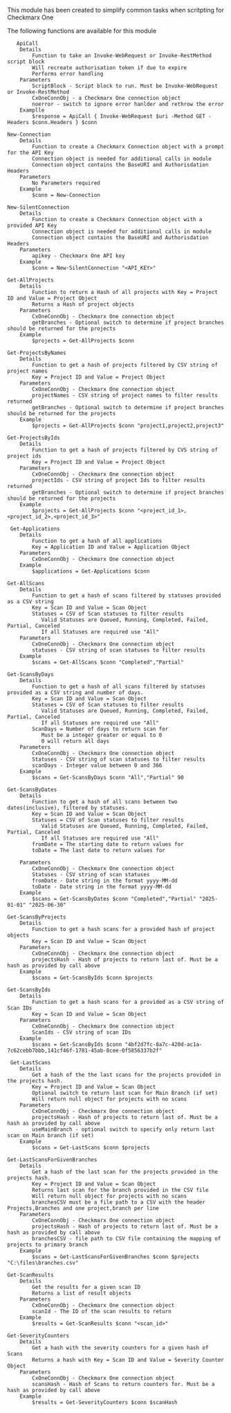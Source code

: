 This module has been created to simplify common tasks when scritpting for Checkmarx One
   
The following functions are available for this module
    
       ApiCall
        Details
            Function to take an Invoke-WebRequest or Invoke-RestMethod script block
            Will recreate authorisation token if due to expire
            Performs error handling
        Parameters
            ScriptBlock - Script block to run. Must be Invoke-WebRequest or Invoke-RestMethod
            CxOneConnObj - a Checkmarx One connection object
            noerror - switch to ignore error hanlder and rethrow the error
        Examplle 
            $response = ApiCall { Invoke-WebRequest $uri -Method GET -Headers $conn.Headers } $conn
    
    New-Connection
        Details
            Function to create a Checkmarx Connection object with a prompt for the API Key
            Connection object is needed for additional calls in module
            Connection object contains the BaseURI and Authorisdation Headers
        Parameters
            No Parameters required
        Example 
            $conn = New-Connection
    
    New-SilentConnection
        Details
            Function to create a Checkmarx Connection object with a provided API Key
            Connection object is needed for additional calls in module
            Connection object contains the BaseURI and Authorisdation Headers
        Parameters
            apikey - Checkmarx One API key
        Example
            $conn = New-SilentConnection "<API_KEY>"
        
    Get-AllProjects
        Details
            Function to return a Hash of all projects with Key = Project ID and Value = Project Object 
            Returns a Hash of project objects
        Parameters
            CxOneConnObj - Checkmarx One connection object
            getBranches - Optional switch to determine if project branches should be returned for the projects
        Example
            $projects = Get-AllProjects $conn
    
    Get-ProjectsByNames
        Details 
            Function to get a hash of projects filtered by CSV string of project names
            Key = Project ID and Value = Project Object 
        Parameters
            CxOneConnObj - Checkmarx One connection object
            projectNames - CSV string of project names to filter results returned
            getBranches - Optional switch to determine if project branches should be returned for the projects
        Example
            $projects = Get-AllProjects $conn "project1,project2,project3"
                  
    Get-ProjectsByIds
        Details
            Function to get a hash of projects filtered by CVS string of project ids
            Key = Project ID and Value = Project Object 
        Parameters
            CxOneConnObj - Checkmarx One connection object
            projectIds - CSV string of project Ids to filter results returned
            getBranches - Optional switch to determine if project branches should be returned for the projects
        Example
            $projects = Get-AllProjects $conn "<project_id_1>,<project_id_2>,<project_id_3>"
        
     Get-Applications
        Details
            Function to get a hash of all applications
            Key = Application ID and Value = Application Object 
        Parameters
            CxOneConnObj - Checkmarx One connection object
        Example
            $applications = Get-Applications $conn
    
    Get-AllScans
        Details
            Function to get a hash of scans filtered by statuses provided as a CSV string
            Key = Scan ID and Value = Scan Object 
            Statuses = CSV of Scan statuses to filter results
               Valid Statuses are Queued, Running, Completed, Failed, Partial, Canceled
               If all Statuses are required use "All"
        Parameters
            CxOneConnObj - Checkmarx One connection object
            statuses - CSV string of scan statuses to filter results
        Example
            $scans = Get-AllScans $conn "Completed","Partial"
            
    Get-ScansByDays
        Details
            Function to get a hash of all scans filtered by statuses provided as a CSV string and number of days.
            Key = Scan ID and Value = Scan Object
            Statuses = CSV of Scan statuses to filter results
               Valid Statuses are Queued, Running, Completed, Failed, Partial, Canceled
               If all Statuses are required use "All"
            ScanDays = Number of days to return scan for
               Must be a integer greater or equal to 0 
               0 will return all days
        Parameters
            CxOneConnObj - Checkmarx One connection object
            Statuses - CSV string of scan statuses to filter results
            scanDays - Integer value between 0 and 366
        Example
            $scans = Get-ScansByDays $conn "All","Partial" 90

    Get-ScansByDates
        Details
            Function to get a hash of all scans between two dates(inclusive), filtered by statuses.
            Key = Scan ID and Value = Scan Object
            Statuses = CSV of Scan statuses to filter results
               Valid Statuses are Queued, Running, Completed, Failed, Partial, Canceled
               If all Statuses are required use "All"
            fromDate = The starting date to return values for
            toDate = The last date to return values for

        Parameters
            CxOneConnObj - Checkmarx One connection object
            Statuses - CSV string of scan statuses
            fromDate - Date string in the format yyyy-MM-dd
            toDate - Date string in the format yyyy-MM-dd
        Example
            $scans = Get-ScansByDates $conn "Completed","Partial" "2025-01-01" "2025-06-30"
    
    Get-ScansByProjects
        Details
            Function to get a hash scans for a provided hash of project objects
            Key = Scan ID and Value = Scan Object
        Parameters
            CxOneConnObj - Checkmarx One connection object
            projectsHash - Hash of projects to return last of. Must be a hash as provided by call above
        Example
            $scans = Get-ScansByIds $conn $projects

    Get-ScansByIds
        Details
            Function to get a hash scans for a provided as a CSV string of Scan IDs
            Key = Scan ID and Value = Scan Object
        Parameters
            CxOneConnObj - Checkmarx One connection object
            ScanIds - CSV string of scan IDs
        Example
            $scans = Get-ScansByIds $conn "4bf2d7fc-8a7c-420d-ac1a-7c62cebb7bbb,141cf46f-1781-45ab-8cee-0f5856337b2f"
        
     Get-LastScans
        Details
            Get a hash of the the last scans for the projects provided in the projects hash.
            Key = Project ID and Value = Scan Object
            Optional switch to return last scan for Main Branch (if set)
            Will return null object for projects with no scans
        Parameters
            CxOneConnObj - Checkmarx One connection object
            projectsHash - Hash of projects to return last of. Must be a hash as provided by call above
            useMainBranch - optional switch to specify only return last scan on Main branch (if set)
        Example
            $scans = Get-LastScans $conn $projects
            
    Get-LastScansForGivenBranches
        Details
            Get a hash of the last scan for the projects provided in the projects hash.
            Key = Project ID and Value = Scan Object
            Returns last scan for the branch provided in the CSV file
            Will return null object for projects with no scans
            branchesCSV must be a file path to a CSV with the header Projects,Branches and one project,branch per line
        Parameters
            CxOneConnObj - Checkmarx One connection object
            projectsHash - Hash of projects to return last of. Must be a hash as provided by call above
            branchesCSV - file path to CSV file containing the mapping of projects to primary branch
        Example
            $scans = Get-LastScansForGivenBranches $conn $projects "C:\files\branches.csv"
            
    Get-ScanResults
        Details
            Get the results for a given scan ID
            Returns a list of result objects
        Parameters
            CxOneConnObj - Checkmarx One connection object
            scanId - The ID of the scan results to return
        Example
            $results = Get-ScanResults $conn "<scan_id>"

    Get-SeverityCounters
        Details
            Get a hash with the severity counters for a given hash of Scans
            Returns a hash with Key = Scan ID and Value = Severity Counter Object
        Parameters
            CxOneConnObj - Checkmarx One connection object
            scansHash - Hash of Scans to return counters for. Must be a hash as provided by call above
        Example
            $results = Get-SeverityCounters $conn $scanHash
